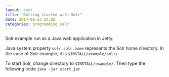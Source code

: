 ```yaml
---
layout: post
title: "Getting started with Solr"
date: 2014-08-23 14:02
categories: programming solr
---
```


Solr example run as a Java web application in Jetty. 

Java system property `solr.solr.home` represents the Solr home directory. In the case of Solr example, it is `$INSTALL/example/solr/`.

To start Solr, change directory to `$INSTALL/example/`. Then type the following code
`java -jar start.jar`